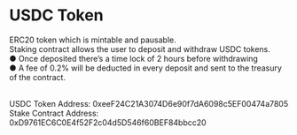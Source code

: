# USDC Token

ERC20 token which is mintable and pausable.<br />
Staking contract allows the user to deposit and withdraw USDC tokens.<br />
● Once deposited there’s a time lock of 2 hours before withdrawing<br />
● A fee of 0.2% will be deducted in every deposit and sent to the treasury of the contract.<br /><br />


USDC Token Address: 0xeeF24C21A3074D6e90f7dA6098c5EF00474a7805<br />
Stake Contract Address: 0xD9761EC6C0E4f52F2c04d5D546f60BEF84bbcc20
